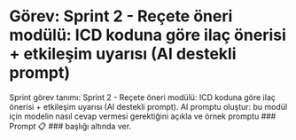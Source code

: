 # Görev: Sprint 2 - Reçete öneri modülü: ICD koduna göre ilaç önerisi + etkileşim uyarısı (AI destekli prompt)

Sprint görev tanımı: Sprint 2 - Reçete öneri modülü: ICD koduna göre ilaç önerisi + etkileşim uyarısı (AI destekli prompt).
AI promptu oluştur: bu modül için modelin nasıl cevap vermesi gerektiğini açıkla ve örnek promptu ### Prompt 📋 ### başlığı altında ver.

